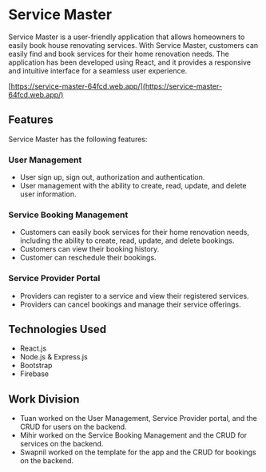 # Service Master

Service Master is a user-friendly application that allows homeowners to easily book house renovating services. With Service Master, customers can easily find and book services for their home renovation needs. The application has been developed using React, and it provides a responsive and intuitive interface for a seamless user experience.

[https://service-master-64fcd.web.app/](https://service-master-64fcd.web.app/)


## Features

Service Master has the following features:

### User Management

- User sign up, sign out, authorization and authentication.
- User management with the ability to create, read, update, and delete user information.

### Service Booking Management

- Customers can easily book services for their home renovation needs, including the ability to create, read, update, and delete bookings.
- Customers can view their booking history.
- Customer can reschedule their bookings.

### Service Provider Portal

- Providers can register to a service and view their registered services.
- Providers can cancel bookings and manage their service offerings.


## Technologies Used

- React.js
- Node.js & Express.js
- Bootstrap
- Firebase

## Work Division

- Tuan worked on the User Management, Service Provider portal, and the CRUD for users on the backend.
- Mihir worked on the Service Booking Management and the CRUD for services on the backend.
- Swapnil worked on the template for the app and the CRUD for bookings on the backend.



